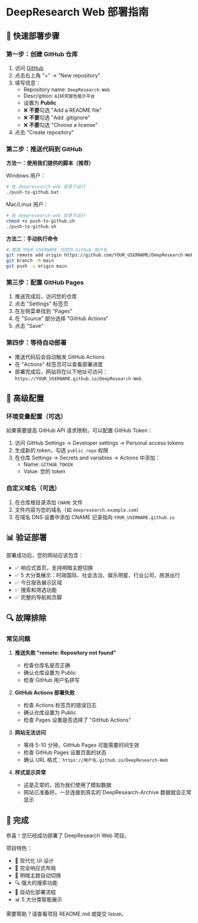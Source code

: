 # DeepResearch Web 部署指南

## 🚀 快速部署步骤

### 第一步：创建 GitHub 仓库

1. 访问 [GitHub](https://github.com)
2. 点击右上角 "+" → "New repository"
3. 填写信息：
   - Repository name: `DeepResearch-Web`
   - Description: `AI研究报告展示平台`
   - 设置为 **Public**
   - ❌ **不要**勾选 "Add a README file"
   - ❌ **不要**勾选 "Add .gitignore"
   - ❌ **不要**勾选 "Choose a license"
4. 点击 "Create repository"

### 第二步：推送代码到 GitHub

**方法一：使用我们提供的脚本（推荐）**

Windows 用户：
```bash
# 在 deepresearch-web 目录下运行
./push-to-github.bat
```

Mac/Linux 用户：
```bash
# 在 deepresearch-web 目录下运行
chmod +x push-to-github.sh
./push-to-github.sh
```

**方法二：手动执行命令**

```bash
# 替换 YOUR_USERNAME 为您的 GitHub 用户名
git remote add origin https://github.com/YOUR_USERNAME/DeepResearch-Web.git
git branch -M main
git push -u origin main
```

### 第三步：配置 GitHub Pages

1. 推送完成后，访问您的仓库
2. 点击 "Settings" 标签页
3. 在左侧菜单找到 "Pages"
4. 在 "Source" 部分选择 "GitHub Actions"
5. 点击 "Save"

### 第四步：等待自动部署

- 推送代码后会自动触发 GitHub Actions
- 在 "Actions" 标签页可以查看部署进度
- 部署完成后，网站将在以下地址可访问：
  `https://YOUR_USERNAME.github.io/DeepResearch-Web`

## 🔧 高级配置

### 环境变量配置（可选）

如果需要提高 GitHub API 请求限制，可以配置 GitHub Token：

1. 访问 GitHub Settings → Developer settings → Personal access tokens
2. 生成新的 token，勾选 `public_repo` 权限
3. 在仓库 Settings → Secrets and variables → Actions 中添加：
   - Name: `GITHUB_TOKEN`
   - Value: 您的 token

### 自定义域名（可选）

1. 在仓库根目录添加 `CNAME` 文件
2. 文件内容为您的域名（如 `deepresearch.example.com`）
3. 在域名 DNS 设置中添加 CNAME 记录指向 `YOUR_USERNAME.github.io`

## 📊 验证部署

部署成功后，您的网站应该包含：

- ✅ 响应式首页，支持明暗主题切换
- ✅ 5 大分类展示：时政国际、社会法治、娱乐明星、行业公司、旅游出行
- ✅ 今日报告展示区域
- ✅ 搜索和筛选功能
- ✅ 完整的导航和页脚

## 🔍 故障排除

### 常见问题

1. **推送失败 "remote: Repository not found"**
   - 检查仓库名是否正确
   - 确认仓库设置为 Public
   - 检查 GitHub 用户名拼写

2. **GitHub Actions 部署失败**
   - 检查 Actions 标签页的错误日志
   - 确认仓库设置为 Public
   - 检查 Pages 设置是否选择了 "GitHub Actions"

3. **网站无法访问**
   - 等待 5-10 分钟，GitHub Pages 可能需要时间生效
   - 检查 GitHub Pages 设置页面的状态
   - 确认 URL 格式：`https://用户名.github.io/DeepResearch-Web`

4. **样式显示异常**
   - 这是正常的，因为我们使用了模拟数据
   - 网站已准备好，一旦连接到真实的 DeepResearch-Archive 数据就会正常显示

## 🎉 完成

恭喜！您已经成功部署了 DeepResearch Web 项目。

项目特色：
- 🎨 现代化 UI 设计
- 📱 完全响应式布局
- 🌙 明暗主题自动切换
- 🔍 强大的搜索功能
- 🚀 自动化部署流程
- 📊 5 大分类智能展示

需要帮助？请查看项目 README.md 或提交 Issue。